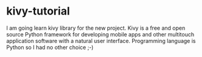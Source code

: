 # kivy-tutorial

I am going learn kivy library for the new project. Kivy is a free and open source Python framework for developing mobile apps and other multitouch application software with a natural user interface. Programming language is Python so I had no other choice ;-)
